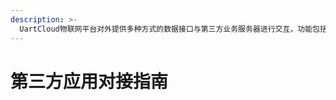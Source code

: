 ```yaml
---
description: >-
  UartCloud物联网平台对外提供多种方式的数据接口与第三方业务服务器进行交互，功能包括远程调用、数据推送、数据调用、消息推送以及云云对接等，满足客户开发各种场景的物联网应用的需求。
---
```


# 第三方应用对接指南

